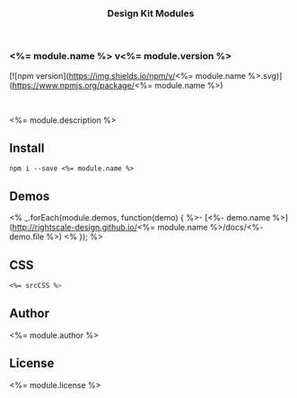 <p align="center">
  <h3 align="center">Design Kit Modules</h3>
</p>

<br>

<h3><%= module.name %> <span>v<%= module.version %></span></h3>

[![npm version](https://img.shields.io/npm/v/<%= module.name %>.svg)](https://www.npmjs.org/package/<%= module.name %>)

<br>

<%= module.description %>

## Install
```
npm i --save <%= module.name %>
```

## Demos

<% _.forEach(module.demos, function(demo) { %>- [<%- demo.name %>](http://rightscale-design.github.io/<%= module.name %>/docs/<%- demo.file %>)
<% }); %>

## CSS

```css
<%= srcCSS %>
```

## Author

<%= module.author %>

## License

<%= module.license %>
